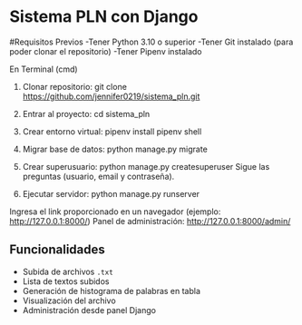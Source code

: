 # Sistema PLN con Django

#Requisitos Previos 
-Tener Python 3.10 o superior 
-Tener Git instalado (para poder clonar el repositorio)
-Tener Pipenv instalado

En Terminal (cmd)
1. Clonar repositorio:
git clone https://github.com/jennifer0219/sistema_pln.git

2. Entrar al proyecto:
cd sistema_pln

3. Crear entorno virtual:
pipenv install
pipenv shell

4. Migrar base de datos:
python manage.py migrate

5. Crear superusuario:
python manage.py createsuperuser
Sigue las preguntas (usuario, email y contraseña).

6. Ejecutar servidor:
python manage.py runserver

Ingresa el link proporcionado en un navegador (ejemplo: http://127.0.0.1:8000/)
Panel de administración: http://127.0.0.1:8000/admin/

## Funcionalidades
- Subida de archivos `.txt`
- Lista de textos subidos
- Generación de histograma de palabras en tabla
- Visualización del archivo
- Administración desde panel Django

